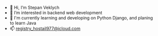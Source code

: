- 👋 Hi, I’m Stepan Veklych
- 👀 I’m interested in backend web development
- 🌱 I'm currently learning and developing on Python Django, and planing to learn Java
- 📫 registry_hostail977@icloud.com

<!---
sh0TGuN500/sh0TGuN500 is a ✨ special ✨ repository because its `README.md` (this file) appears on your GitHub profile.
You can click the Preview link to take a look at your changes.
--->
